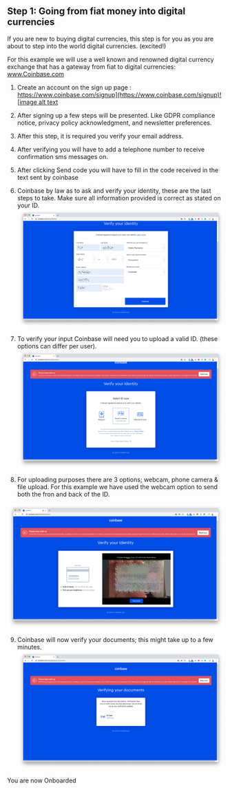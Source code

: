 ## Step 1: Going from fiat money into digital currencies

If you are new to buying digital currencies, this step is for you as you are about to step into the world digital currencies. (excited!)

For this example we will use a well known and renowned digital currency exchange that has a gateway from fiat to digital currencies: www.Coinbase.com

1. Create an account on the sign up page : [https://www.coinbase.com/signup](https://www.coinbase.com/signup)![image alt text](./img/xlm_solar_tft_manual_image_0.png)

2. After signing up a few steps will be presented. Like GDPR compliance notice, privacy policy acknowledgment, and newsletter preferences.


3. After this step, it is required you verify your email address.


4. After verifying you will have to add a telephone number to receive confirmation sms messages on.


5. After clicking Send code you will have to fill in the code received in the text sent by coinbase


6. Coinbase by law as to ask and verify your identity, these are the last steps to take.
Make sure all information provided is correct as stated on your ID.
![image alt text](./img/xlm_solar_tft_manual_image_5.png)

7. To verify your input Coinbase will need you to upload a valid ID. (these options can differ per user).
![image alt text](./img/xlm_solar_tft_manual_image_6.png)


8. For uploading purposes there are 3 options; webcam, phone camera & file upload. For this example we have used the webcam option to send both the fron and back of the ID.

![image alt text](./img/xlm_solar_tft_manual_image_7.png)

9. Coinbase will now verify your documents; this might take up to a few minutes.
![image alt text](./img/xlm_solar_tft_manual_image_8.png)

You are now Onboarded